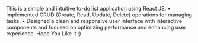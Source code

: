 This is a simple and intuitive to-do list application using React JS. 
• Implemented CRUD (Create, Read, Update, Delete) operations for managing tasks.
• Designed a clean and responsive user interface with interactive components and focused on optimizing performance
and enhancing user experience.
Hope You Like it :)
